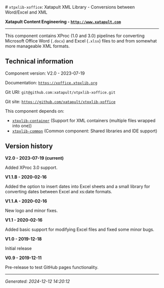 <?xml version="1.0" encoding="UTF-8"?>
<README xml:space="preserve"># `xtpxlib-xoffice`: Xatapult XML Library - Conversions between Word/Excel and XML

**Xatapult Content Engineering - [`http://www.xatapult.com`](http://www.xatapult.com)**

---------- 

This component contains XProc (1.0 and 3.0) pipelines for converting Microsoft Office Word (`.docx`) and Excel (`.xlsx`) files to and from 
somewhat more manageable XML formats. 

## Technical information

Component version: V2.0 - 2023-07-19

Documentation: [`https://xoffice.xtpxlib.org`](https://xoffice.xtpxlib.org)

Git URI: `git@github.com:xatapult/xtpxlib-xoffice.git`

Git site: [`https://github.com/xatapult/xtpxlib-xoffice`](https://github.com/xatapult/xtpxlib-xoffice)
      
This component depends on:
* [`xtpxlib-container`](https://container.xtpxlib.org) (Support for XML containers (multiple files wrapped into one))
* [`xtpxlib-common`](https://common.xtpxlib.org) (Common component: Shared libraries and IDE support)

## Version history

**V2.0 - 2023-07-19 (current)**

Added XProc 3.0 support.

**V1.1.B - 2020-02-16**

Added the option to insert dates into Excel sheets and a small library for converting dates between Excel and xs:date formats. 

**V1.1.A - 2020-02-16**

New logo and minor fixes. 

**V1.1 - 2020-02-16**

Added basic support for modifying Excel files and fixed some minor bugs. 

**V1.0 - 2019-12-18**

Initial release

**V0.9 - 2019-12-11**

Pre-release to test GitHub pages functionality.


-----------
*Generated: 2024-12-12 14:20:12*

</README>